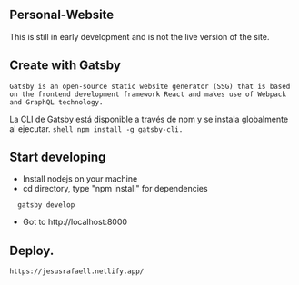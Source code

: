 ## Personal-Website

   This is still in early development and is not the live version of the site. 
    
## Create with Gatsby
    Gatsby is an open-source static website generator (SSG) that is based on the frontend development framework React and makes use of Webpack and GraphQL technology.
    
   La CLI de Gatsby está disponible a través de npm y se instala globalmente al ejecutar.
    ```shell
    npm install -g gatsby-cli.
    ```
  
## Start developing

   * Install nodejs on your machine
   * cd directory, type "npm install" for dependencies
  ```shell
    gatsby develop
   ```
   * Got to http://localhost:8000  

## Deploy.

    https://jesusrafaell.netlify.app/

